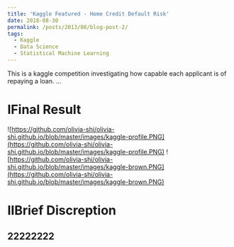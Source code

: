 ```yaml
---
title: 'Kaggle Featured - Home Credit Default Risk'
date: 2018-08-30
permalink: /posts/2013/08/blog-post-2/
tags:
  - Kaggle
  - Data Science
  - Statistical Machine Learning
---
```


This is a kaggle competition investigating how capable each applicant is of repaying a loan.
...

ⅠFinal Result
======
![https://github.com/olivia-shi/olivia-shi.github.io/blob/master/images/kaggle-profile.PNG](https://github.com/olivia-shi/olivia-shi.github.io/blob/master/images/kaggle-profile.PNG)
![https://github.com/olivia-shi/olivia-shi.github.io/blob/master/images/kaggle-brown.PNG](https://github.com/olivia-shi/olivia-shi.github.io/blob/master/images/kaggle-brown.PNG)

ⅡBrief Discreption
======

22222222
------
